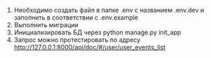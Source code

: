 1. Необходимо создать файл в папке .env с названием .env.dev и заполнить в соответствии с .env.example  
2. Выполнить миграции  
3. Инициализировать БД через python manage.py init_app  
4. Запрос можно протестировать по адресу http://127.0.0.1:8000/api/doc/#/user/user_events_list  